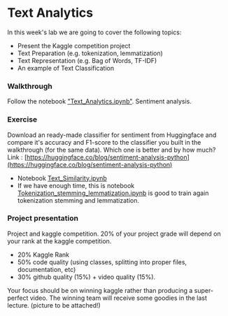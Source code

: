 # Text Analytics 

In this week's lab we are going to cover the following topics:

- Present the Kaggle competition project 
- Text Preparation (e.g. tokenization, lemmatization)
- Text Representation (e.g. Bag of Words, TF-IDF)
- An example of Text Classification

### Walkthrough
Follow the notebook ["Text_Analytics.ipynb"](Text_Analytics.ipynb). Sentiment analysis.

### Exercise
Download an ready-made classifier for sentiment from Huggingface and compare it's accuracy and F1-score to the classifier you built in the walkthrough (for the same data). Which one is better and by how much?
Link : [https://huggingface.co/blog/sentiment-analysis-python](https://huggingface.co/blog/sentiment-analysis-python)

- Notebook [Text_Similarity.ipynb](Text_Similarity.ipynb)
- If we have enough time, this is notebook [Tokenization_stemming_lemmatization.ipynb](Tokenization_stemming_lemmatization.ipynb) is good to train again tokenization stemming and lemmatization.

### Project presentation
Project and kaggle competition. 20% of your project grade will depend on your rank at the kaggle competition.

- 20% Kaggle Rank
- 50% code quality (using classes, splitting into proper files, documentation, etc)
- 30% github quality (15%) + video quality (15%).

Your focus should be on winning kaggle rather than producing a super-perfect video.
The winning team will receive some goodies in the last lecture. (picture to be attached!)
